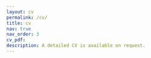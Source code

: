 ```yaml
---
layout: cv
permalink: /cv/
title: cv
nav: true
nav_order: 3
cv_pdf:
description: A detailed CV is available on request.
---
```

